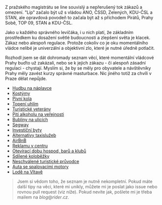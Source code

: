 <!-- dcterms:title = My se k té zářivé budoucnosti prostě prozákazujem, soudruzi! -->
<!-- dcterms:abstract = Z pražského magistrátu se line souvislý a nepřerušený tok zákazů a omezení. "Líp" začalo být už s vládou ANO, ČSSD, Zelených, KDU-ČSL a STAN, ale opravdová povodeň to začala být až s příchodem Pirátů, Prahy Sobě, TOP 09, STAN a KDU-ČSL. -->
<!-- dcterms:creator = Michal Altair Valášek -->
<!-- x4w:pictureUrl = /perex-pictures/20190709-zakazy-v-praze.jpg -->
<!-- x4w:pictureWidth = 150 -->
<!-- x4w:pictureHeight = 150 -->
<!-- x4w:pictureCredits = Nadine Shaabana via Unsplash -->
<!-- x4w:coverUrl = /cover-pictures/20190709-zakazy-v-praze.jpg -->
<!-- x4w:coverCredits = Nadine Shaabana via Unsplash -->
<!-- x4w:category = Politika -->
<!-- dcterms:dateAccepted = 2019-07-09 -->

Z pražského magistrátu se line souvislý a nepřerušený tok zákazů a omezení. "Líp" začalo být už s vládou ANO, ČSSD, Zelených, KDU-ČSL a STAN, ale opravdová povodeň to začala být až s příchodem Pirátů, Prahy Sobě, TOP 09, STAN a KDU-ČSL.

Jako u každého správného levičáka, i u nich platí, že základním prostředkem ku dosažení světlé budoucnosti a zlepšení světa je klacek. Zákaz nebo alespoň regulace. Protože cokoliv co je oku momentálního vládce nelibé je univerzální a objektivní zlo, které je nutné úředně potlačit.

Rozhodl jsem se dát dohromady seznam věcí, které momentální vládcové Prahy buďto už zakázali, nebo se k jejich zákazu - či alespoň zásadní regulaci - chystají. Myslím si, že by se měly pro obyvatele a návštěvníky Prahy měly zavést kurzy správné masturbace. Nic jiného totiž za chvíli v Praze dělat nepůjde.

* [Hudbu na náplavce](https://www.lidovky.cz/domov/hudba-nesmi-opustit-prostor-lodi-na-naplavkach-maji-utrum-koncerty-s-repraky-bary-hraji-dal.A190708_162555_ln_domov_mber)
* [Kostýmy](https://www.irozhlas.cz/zivotni-styl/spolecnost/praha-busking-maskoti-praha-medvedi-turismus_1905150850_dbr)
* [Pivní kola](https://www.seznamzpravy.cz/clanek/praha-chce-zakazat-oblibenou-atrakci-pro-cizince-ale-hleda-cestu-jak-to-udelat-54622)
* [Topení uhlím](https://www.lidovky.cz/domov/zakaz-topeni-uhlim-praha-omezi-take-mereni-emisi-aut-na-silnicich.A190225_125407_ln_domov_zdp)
* [Turistické veterány](https://www.expres.cz/celebrity/praha-repliky-auta-historicke-jizda-podnikani-magistrat-regulace.A190514_130438_dx-celebrity_vlt)
* [Pití alkoholu na veřejnosti](https://ct24.ceskatelevize.cz/regiony/2290552-praha-chce-zakazat-piti-na-verejnosti-podivejte-se-kde-plati-zakaz-uz-ted-a-kde-se)
* [Bubliny na ulicích](https://www.denik.cz/regiony/praha-poulicni-umeni-vyhlaska-busking-obri-pandy-trestikova-bubliny-20190612.html)
* [Segway](https://www.idnes.cz/praha/zpravy/soud-praha-provozovatele-vozitka-segway-zakaz-jizdy-v-platnosti.A190410_102542_praha-zpravy_klu)
* [Investiční byty](https://www.expres.cz/zdenek-hrib-jiri-pospisil-pirati-top-09-dhf-/zpravy.aspx?c=A190329_123716_dx-zpravy_stes)
* [Alternativy taxislužeb](https://www.denik.cz/ekonomika/taxify-nesmi-jezdi-v-praze-firma-musi-dodrzovat-zakon-rozhodl-mestsky-soud-20181204.html)
* [AirBnB](https://www.idnes.cz/praha/zpravy/praha-airbnb-regulace-zmena-zakon-ubytovani-byty-sluzba.A180918_124923_praha-zpravy_nuc)
* [Reklamu v centru](https://prazsky.denik.cz/zpravy_region/aby-centrum-prahy-nepripominalo-disneyland-radni-chce-omezit-vizualni-smog-20190215.html)
* [Otevírací dobu hospod, barů a klubů](https://www.prazskyden.cz/praha-chce-omezit-oteviraci-dobu-hospod-baru-a-klubu/)
* [Sdílené koloběžky](http://www.nasepraha.cz/zpravy-45/chysta-se-regulace-sdilenych-elektrokolobezek)
* [Neschválené turistické průvodce](https://hlidacipes.org/v-lukrativnim-byznyse-kvete-cerny-trh-praha-chce-vyhnat-destnikarskou-mafii/)
* [Auta se spalovacími motory](https://plus.rozhlas.cz/auta-se-spalovacimi-motory-budou-muset-z-prahy-zmizet-varuje-novy-sef-komise-8021049)
* [Lodě na Vltavě](https://ekolist.cz/cz/zpravodajstvi/zpravy/praha-chce-regulovat-lodni-provoz-na-vltave)

> Jsem si vědom toho, že seznam je nutně nekompletní. Pokud máte další tipy na věci, které mi unikly, můžete mi je poslat jako issue nebo rovnou pull request (viz níže). Pokud nevíte jak, pošlete mi je třeba mailem na _blog_@_rider_._cz_.